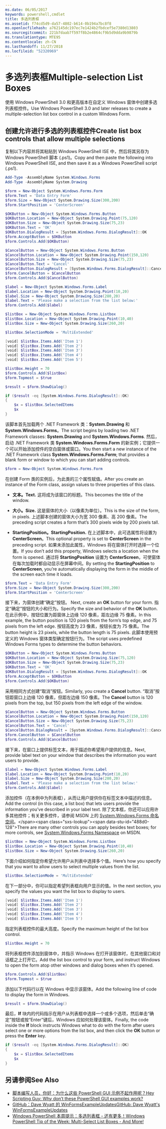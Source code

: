```yaml
---
ms.date: 06/05/2017
keywords: powershell,cmdlet
title: 多选列表框
ms.assetid: f74cd5d9-da57-4802-b614-0b194a7bc8f8
ms.openlocfilehash: a762145dc197ec7e1424b2fbdcef5e7380d13803
ms.sourcegitcommit: 221b7daab7f597f8b2e4864cf9b5d9dda9b9879b
ms.translationtype: MTE95
ms.contentlocale: zh-CN
ms.lasthandoff: 11/27/2018
ms.locfileid: "52320969"
---
```

# <a name="multiple-selection-list-boxes"></a><span data-ttu-id="488d0-103">多选列表框</span><span class="sxs-lookup"><span data-stu-id="488d0-103">Multiple-selection List Boxes</span></span>

<span data-ttu-id="488d0-104">使用 Windows PowerShell 3.0 和更高版本在自定义 Windows 窗体中创建多选列表框控件。</span><span class="sxs-lookup"><span data-stu-id="488d0-104">Use Windows PowerShell 3.0 and later releases to create a multiple-selection list box control in a custom Windows Form.</span></span>

## <a name="create-list-box-controls-that-allow-multiple-selections"></a><span data-ttu-id="488d0-105">创建允许进行多选的列表框控件</span><span class="sxs-lookup"><span data-stu-id="488d0-105">Create list box controls that allow multiple selections</span></span>

<span data-ttu-id="488d0-106">复制以下内容并将其粘贴到 Windows PowerShell ISE 中，然后将其另存为 Windows PowerShell 脚本 (.ps1)。</span><span class="sxs-lookup"><span data-stu-id="488d0-106">Copy and then paste the following into Windows PowerShell ISE, and then save it as a Windows PowerShell script (.ps1).</span></span>

```powershell
Add-Type -AssemblyName System.Windows.Forms
Add-Type -AssemblyName System.Drawing

$form = New-Object System.Windows.Forms.Form
$form.Text = 'Data Entry Form'
$form.Size = New-Object System.Drawing.Size(300,200)
$form.StartPosition = 'CenterScreen'

$OKButton = New-Object System.Windows.Forms.Button
$OKButton.Location = New-Object System.Drawing.Point(75,120)
$OKButton.Size = New-Object System.Drawing.Size(75,23)
$OKButton.Text = 'OK'
$OKButton.DialogResult = [System.Windows.Forms.DialogResult]::OK
$form.AcceptButton = $OKButton
$form.Controls.Add($OKButton)

$CancelButton = New-Object System.Windows.Forms.Button
$CancelButton.Location = New-Object System.Drawing.Point(150,120)
$CancelButton.Size = New-Object System.Drawing.Size(75,23)
$CancelButton.Text = 'Cancel'
$CancelButton.DialogResult = [System.Windows.Forms.DialogResult]::Cancel
$form.CancelButton = $CancelButton
$form.Controls.Add($CancelButton)

$label = New-Object System.Windows.Forms.Label
$label.Location = New-Object System.Drawing.Point(10,20)
$label.Size = New-Object System.Drawing.Size(280,20)
$label.Text = 'Please make a selection from the list below:'
$form.Controls.Add($label)

$listBox = New-Object System.Windows.Forms.Listbox
$listBox.Location = New-Object System.Drawing.Point(10,40)
$listBox.Size = New-Object System.Drawing.Size(260,20)

$listBox.SelectionMode = 'MultiExtended'

[void] $listBox.Items.Add('Item 1')
[void] $listBox.Items.Add('Item 2')
[void] $listBox.Items.Add('Item 3')
[void] $listBox.Items.Add('Item 4')
[void] $listBox.Items.Add('Item 5')

$listBox.Height = 70
$form.Controls.Add($listBox)
$form.Topmost = $true

$result = $form.ShowDialog()

if ($result -eq [System.Windows.Forms.DialogResult]::OK)
{
    $x = $listBox.SelectedItems
    $x
}
```

<span data-ttu-id="488d0-107">该脚本首先加载两个 .NET Framework 类：**System.Drawing** 和 **System.Windows.Forms**。</span><span class="sxs-lookup"><span data-stu-id="488d0-107">The script begins by loading two .NET Framework classes: **System.Drawing** and **System.Windows.Forms**.</span></span> <span data-ttu-id="488d0-108">然后，启动 .NET Framework 类 **System.Windows.Forms.Form** 的新实例；它提供一个可以开始添加控件的空白窗体或窗口。</span><span class="sxs-lookup"><span data-stu-id="488d0-108">You then start a new instance of the .NET Framework class **System.Windows.Forms.Form**; that provides a blank form or window to which you can start adding controls.</span></span>

```powershell
$form = New-Object System.Windows.Forms.Form
```

<span data-ttu-id="488d0-109">在创建 Form 类的实例后，为此类的三个属性赋值。</span><span class="sxs-lookup"><span data-stu-id="488d0-109">After you create an instance of the Form class, assign values to three properties of this class.</span></span>

- <span data-ttu-id="488d0-110">**文本。**</span><span class="sxs-lookup"><span data-stu-id="488d0-110">**Text.**</span></span> <span data-ttu-id="488d0-111">这将成为该窗口的标题。</span><span class="sxs-lookup"><span data-stu-id="488d0-111">This becomes the title of the window.</span></span>

- <span data-ttu-id="488d0-112">**大小。**</span><span class="sxs-lookup"><span data-stu-id="488d0-112">**Size.**</span></span> <span data-ttu-id="488d0-113">这是窗体的大小（以像素为单位）。</span><span class="sxs-lookup"><span data-stu-id="488d0-113">This is the size of the form, in pixels.</span></span> <span data-ttu-id="488d0-114">上述脚本创建的窗体大小为宽 300 像素、高 200 像素。</span><span class="sxs-lookup"><span data-stu-id="488d0-114">The preceding script creates a form that’s 300 pixels wide by 200 pixels tall.</span></span>

- <span data-ttu-id="488d0-115">**StartingPosition。**</span><span class="sxs-lookup"><span data-stu-id="488d0-115">**StartingPosition.**</span></span> <span data-ttu-id="488d0-116">在上述脚本中，此可选属性将设置为 **CenterScreen**。</span><span class="sxs-lookup"><span data-stu-id="488d0-116">This optional property is set to **CenterScreen** in the preceding script.</span></span> <span data-ttu-id="488d0-117">如果未添加此属性，Windows 将在窗体打开时选择一个位置。</span><span class="sxs-lookup"><span data-stu-id="488d0-117">If you don’t add this property, Windows selects a location when the form is opened.</span></span> <span data-ttu-id="488d0-118">通过将 **StartingPosition** 设置为 **CenterScreen**，可使窗体在每次加载时都自动显示在屏幕中间。</span><span class="sxs-lookup"><span data-stu-id="488d0-118">By setting the **StartingPosition** to **CenterScreen**, you’re automatically displaying the form in the middle of the screen each time it loads.</span></span>

```powershell
$form.Text = 'Data Entry Form'
$form.Size = New-Object System.Drawing.Size(300,200)
$form.StartPosition = 'CenterScreen'
```

<span data-ttu-id="488d0-119">接下来，为窗体创建“确定”按钮。  </span><span class="sxs-lookup"><span data-stu-id="488d0-119">Next, create an **OK** button for your form.</span></span> <span data-ttu-id="488d0-120">指定“确定”按钮的大小和行为。</span><span class="sxs-lookup"><span data-stu-id="488d0-120">Specify the size and behavior of the **OK** button.</span></span> <span data-ttu-id="488d0-121">在此示例中，按钮位置为距窗体上边缘 120 像素，距左边缘 75 像素。</span><span class="sxs-lookup"><span data-stu-id="488d0-121">In this example, the button position is 120 pixels from the form’s top edge, and 75 pixels from the left edge.</span></span> <span data-ttu-id="488d0-122">按钮高度为 23 像素，按钮长度为 75 像素。</span><span class="sxs-lookup"><span data-stu-id="488d0-122">The button height is 23 pixels, while the button length is 75 pixels.</span></span> <span data-ttu-id="488d0-123">此脚本使用预定义的 Windows 窗体类型确定按钮行为。</span><span class="sxs-lookup"><span data-stu-id="488d0-123">The script uses predefined Windows Forms types to determine the button behaviors.</span></span>

```powershell
$OKButton = New-Object System.Windows.Forms.Button
$OKButton.Location = New-Object System.Drawing.Size(75,120)
$OKButton.Size = New-Object System.Drawing.Size(75,23)
$OKButton.Text = 'OK'
$OKButton.DialogResult = [System.Windows.Forms.DialogResult]::OK
$form.AcceptButton = $OKButton
$form.Controls.Add($OKButton)
```

<span data-ttu-id="488d0-124">采用相同方式创建“取消”按钮。</span><span class="sxs-lookup"><span data-stu-id="488d0-124">Similarly, you create a **Cancel** button.</span></span> <span data-ttu-id="488d0-125">“取消”按钮距窗口上边缘 120 像素，但距左边缘 150 像素。</span><span class="sxs-lookup"><span data-stu-id="488d0-125">The **Cancel** button is 120 pixels from the top, but 150 pixels from the left edge of the window.</span></span>

```powershell
$CancelButton = New-Object System.Windows.Forms.Button
$CancelButton.Location = New-Object System.Drawing.Point(150,120)
$CancelButton.Size = New-Object System.Drawing.Size(75,23)
$CancelButton.Text = 'Cancel'
$CancelButton.DialogResult = [System.Windows.Forms.DialogResult]::Cancel
$form.CancelButton = $CancelButton
$form.Controls.Add($CancelButton)
```

<span data-ttu-id="488d0-126">接下来，在窗口上提供标签文本，用于描述你希望用户提供的信息。</span><span class="sxs-lookup"><span data-stu-id="488d0-126">Next, provide label text on your window that describes the information you want users to provide.</span></span>

```powershell
$label = New-Object System.Windows.Forms.Label
$label.Location = New-Object System.Drawing.Point(10,20)
$label.Size = New-Object System.Drawing.Size(280,20)
$label.Text = 'Please make a selection from the list below:'
$form.Controls.Add($label)
```

<span data-ttu-id="488d0-127">添加控件（在本例中为列表框），从而让用户提供你在标签文本中描述的信息。</span><span class="sxs-lookup"><span data-stu-id="488d0-127">Add the control (in this case, a list box) that lets users provide the information you’ve described in your label text.</span></span> <span data-ttu-id="488d0-128">除了文本框，你还可以应用许多其他控件；有关更多控件，请参阅 MSDN 上的 [System.Windows.Forms 命名空间](https://msdn.microsoft.com/library/k50ex0x9(v=vs.110).aspx)。</span><span class="sxs-lookup"><span data-stu-id="488d0-128">There are many other controls you can apply besides text boxes; for more controls, see [System.Windows.Forms Namespace](https://msdn.microsoft.com/library/k50ex0x9(v=vs.110).aspx) on MSDN.</span></span>

```powershell
$listBox = New-Object System.Windows.Forms.Listbox
$listBox.Location = New-Object System.Drawing.Point(10,40)
$listBox.Size = New-Object System.Drawing.Size(260,20)
```

<span data-ttu-id="488d0-129">下面介绍如何指定你希望允许用户从列表中选择多个值。</span><span class="sxs-lookup"><span data-stu-id="488d0-129">Here’s how you specify that you want to allow users to select multiple values from the list.</span></span>

```powershell
$listBox.SelectionMode = 'MultiExtended'
```

<span data-ttu-id="488d0-130">在下一部分中，你可以指定希望列表框向用户显示的值。</span><span class="sxs-lookup"><span data-stu-id="488d0-130">In the next section, you specify the values you want the list box to display to users.</span></span>

```powershell
[void] $listBox.Items.Add('Item 1')
[void] $listBox.Items.Add('Item 2')
[void] $listBox.Items.Add('Item 3')
[void] $listBox.Items.Add('Item 4')
[void] $listBox.Items.Add('Item 5')
```

<span data-ttu-id="488d0-131">指定列表框控件的最大高度。</span><span class="sxs-lookup"><span data-stu-id="488d0-131">Specify the maximum height of the list box control.</span></span>

```powershell
$listBox.Height = 70
```

<span data-ttu-id="488d0-132">将列表框控件添加到窗体中，并指示 Windows 在打开该窗体时，在其他窗口和对话框之上打开它。</span><span class="sxs-lookup"><span data-stu-id="488d0-132">Add the list box control to your form, and instruct Windows to open the form atop other windows and dialog boxes when it’s opened.</span></span>

```powershell
$form.Controls.Add($listBox)
$form.Topmost = $true
```

<span data-ttu-id="488d0-133">添加以下代码行以在 Windows 中显示该窗体。</span><span class="sxs-lookup"><span data-stu-id="488d0-133">Add the following line of code to display the form in Windows.</span></span>

```powershell
$result = $form.ShowDialog()
```

<span data-ttu-id="488d0-134">最后，**If** 块内的代码指示在用户从列表框中选择一个或多个选项，然后单击“确定”按钮或按“Enter”键后，Windows 应如何处理该窗体。</span><span class="sxs-lookup"><span data-stu-id="488d0-134">Finally, the code inside the **If** block instructs Windows what to do with the form after users select one or more options from the list box, and then click the **OK** button or press the **Enter** key.</span></span>

```powershell
if ($result -eq [System.Windows.Forms.DialogResult]::OK)
{
    $x = $listBox.SelectedItems
    $x
}
```

## <a name="see-also"></a><span data-ttu-id="488d0-135">另请参阅</span><span class="sxs-lookup"><span data-stu-id="488d0-135">See Also</span></span>

- [<span data-ttu-id="488d0-136">脚本编写人员，你好：为什么这些 PowerShell GUI 示例不起作用呢？</span><span class="sxs-lookup"><span data-stu-id="488d0-136">Hey Scripting Guy:  Why don’t these PowerShell GUI examples work?</span></span>](https://go.microsoft.com/fwlink/?LinkId=506644)
- [<span data-ttu-id="488d0-137">GitHub：Dave Wyatt 的 WinFormsExampleUpdates</span><span class="sxs-lookup"><span data-stu-id="488d0-137">GitHub: Dave Wyatt's WinFormsExampleUpdates</span></span>](https://github.com/dlwyatt/WinFormsExampleUpdates)
- [<span data-ttu-id="488d0-138">Windows PowerShell 本周提示：多选列表框 - 还有更多！</span><span class="sxs-lookup"><span data-stu-id="488d0-138">Windows PowerShell Tip of the Week:  Multi-Select List Boxes - And More!</span></span>](https://technet.microsoft.com/library/ff730950.aspx)